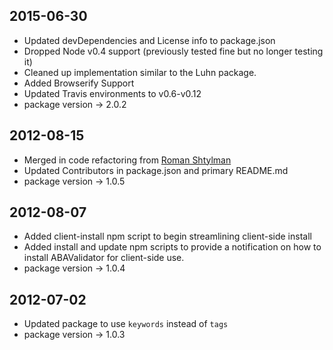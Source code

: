 ## 2015-06-30 ##
- Updated devDependencies and License info to package.json
- Dropped Node v0.4 support (previously tested fine but no longer testing it)
- Cleaned up implementation similar to the Luhn package.
- Added Browserify Support
- Updated Travis environments to v0.6-v0.12
- package version -> 2.0.2

## 2012-08-15 ##
- Merged in code refactoring from [Roman Shtylman](https://github.com/shtylman)
- Updated Contributors in package.json and primary README.md
- package version -> 1.0.5

## 2012-08-07 ##
- Added client-install npm script to begin streamlining client-side install
- Added install and update npm scripts to provide a notification on how to install ABAValidator for client-side use.
- package version -> 1.0.4

## 2012-07-02 ##
- Updated package to use `keywords` instead of `tags`
- package version -> 1.0.3